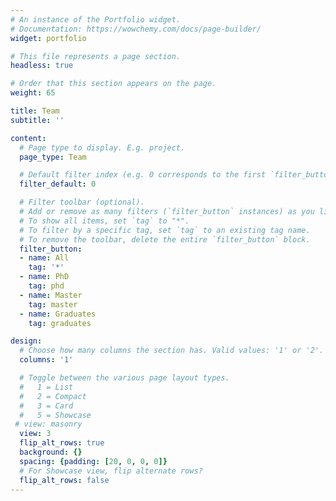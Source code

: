 ```yaml
---
# An instance of the Portfolio widget.
# Documentation: https://wowchemy.com/docs/page-builder/
widget: portfolio

# This file represents a page section.
headless: true

# Order that this section appears on the page.
weight: 65

title: Team
subtitle: ''

content:
  # Page type to display. E.g. project.
  page_type: Team

  # Default filter index (e.g. 0 corresponds to the first `filter_button` instance below).
  filter_default: 0

  # Filter toolbar (optional).
  # Add or remove as many filters (`filter_button` instances) as you like.
  # To show all items, set `tag` to "*".
  # To filter by a specific tag, set `tag` to an existing tag name.
  # To remove the toolbar, delete the entire `filter_button` block.
  filter_button:
  - name: All
    tag: '*'
  - name: PhD
    tag: phd
  - name: Master
    tag: master
  - name: Graduates
    tag: graduates

design:
  # Choose how many columns the section has. Valid values: '1' or '2'.
  columns: '1'

  # Toggle between the various page layout types.
  #   1 = List
  #   2 = Compact
  #   3 = Card
  #   5 = Showcase
 # view: masonry
  view: 3
  flip_alt_rows: true 
  background: {}
  spacing: {padding: [20, 0, 0, 0]}
  # For Showcase view, flip alternate rows?
  flip_alt_rows: false
---
```

